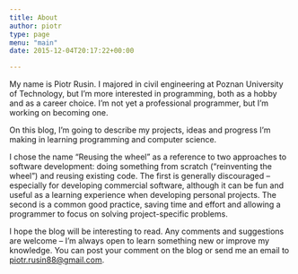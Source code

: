 ```yaml
---
title: About
author: piotr
type: page
menu: "main"
date: 2015-12-04T20:17:22+00:00

---
```

My name is Piotr Rusin. I majored in civil engineering at Poznan University of Technology, but I&#8217;m more interested in programming, both as a hobby and as a career choice. I&#8217;m not yet a professional programmer, but I&#8217;m working on becoming one.

On this blog, I&#8217;m going to describe my projects, ideas and progress I&#8217;m making in learning programming and computer science.

I chose the name &#8220;Reusing the wheel&#8221; as a reference to two approaches to software development: doing something from scratch (&#8220;reinventing the wheel&#8221;) and reusing existing code. The first is generally discouraged &#8211; especially for developing commercial software, although it can be fun and useful as a learning experience when developing personal projects. The second is a common good practice, saving time and effort and allowing a programmer to focus on solving project-specific problems.

I hope the blog will be interesting to read. Any comments and suggestions are welcome &#8211; I&#8217;m always open to learn something new or improve my knowledge. You can post your comment on the blog or send me an email to <piotr.rusin88@gmail.com>.
